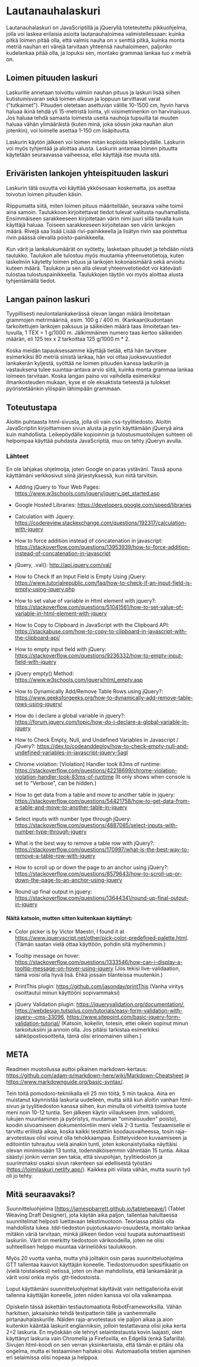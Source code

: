 # Lautanauhalaskuri

Lautanauhalaskuri on JavaScriptillä ja jQueryllä toteteutettu pikkuohjelma, jolla voi laskea erilaisia asioita
lautanauhaloimea valmistellessaan: kuinka pitkä loimen pitää olla, että valmis nauha on x senttiä pitkä, kuinka monta
metriä nauhan eri värejä tarvitaan yhteensä nauhaloimeen, paljonko kudelankaa pitää olla, ja lopuksi sen, montako
grammaa lankaa tuo x metriä on.


## Loimen pituuden laskuri

Laskurille annetaan toivottu valmiin nauhan pituus ja laskuri lisää siihen kutistumisvaran sekä loimen
alkuun ja loppuun tarvittavat varat ("tutkaimet"). Pituuden oletetaan asettuvan välille 10-1500 cm,
hyvin harva haluaa ikinä tehdä yli 15-metristä lointa, yli viisimetrinenkin on harvinaisuus. Jos
haluaa tehdä samasta loimesta useita nauhoja tupsuilla tai muuten haluaa vähän ylimääräistä (kuten minä,
joka sössin joka nauhan alun jotenkin), voi loimelle asettaa 1-150 cm lisäpituutta.

Laskurin käytön jälkeen voi loimen mitan kopioida leikepöydälle. Laskurin voi myös tyhjentää ja aloittaa alusta.
Laskurin antamaa loimen pituutta käytetään seuraavassa vaiheessa, ellei käyttäjä itse muuta sitä.


## Eriväristen lankojen yhteispituuden laskuri

Laskurin tätä osuutta voi käyttää ykkösosaan koskematta, jos asettaa toivotun loimen pituuden käsin.

Riippumatta siitä, miten loimen pituus määritellään, seuraava vaihe toimii aina samoin. Taulukkoon kirjoitettavat
tiedot tulevat valitusta nauhamallista. Ensimmäiseen sarakkeeseen kirjoitetaan värin nimi juuri sillä tavalla kuin
käyttäjä haluaa. Toiseen sarakkeeseen kirjoitetaan sen värin lankojen määrä. Rivejä saa lisää Lisää rivi-painikkeella
ja lisätyn rivin saa poistettua rivin päässä olevalla poisto-painikkeella.

Kun värit ja lankalukumäärät on syötetty, lasketaan pituudet ja tehdään niistä taulukko. Taulukon alle tulostuu myös
muutamia yhteenvetotietoja, kuten laskelmiin käytetty loimen pituus ja lankojen kokonaismäärä sekä arvioitu kuteen määrä.
Taulukon ja sen alla olevat yhteenvetotiedot voi kätevästi tulostaa tulostuspainikkeella. Taulukkojen täytön
voi myös aloittaa alusta tyhjentämällä tiedot.


## Langan painon laskuri

Tyypillisesti neulontalankakerässä olevan langan määrä ilmoitetaan grammojen metrimäärinä, esim. 100 g / 400 m.
(Kankaan)kudontaan tarkoitettujen lankojen paksuus ja säikeiden määrä taas ilmoitetaan tex-luvulla, 1 TEX = 1 g/1000 m.
Jälkimmäinen numero taas kertoo säikeiden määrän, eli 125 tex x 2 tarkoittaa 125 g/1000 m * 2.

Koska meidän tapauksessamme käyttäjä tietää, että hän tarvitsee esimerkiksi 80 metriä sinistä lankaa, hän voi ottaa
juoksevuustiedot lankakerän kyljestä, syöttää ne loimen pituuden kanssa laskuriin ja vastauksena tulee suuntaa-antava
arvio siitä, kuinka monta grammaa lankaa loimeen tarvitaan. Koska langan paino voi vaihdella esimerkiksi ilmankosteuden
mukaan, kyse ei ole eksaktista tieteestä ja tulokset pyöristetäänkin ylöspäin lähimpään grammaan.


## Toteutustapa

Aloitin puhtaasta html-sivusta, jolla oli vain css-tyylitiedosto. Aloitin JavaScriptin kirjoittamisen sivun alusta ja
pyrin käyttämään jQueryä aina kuin mahdollista. Leikepöydälle kopioinnin ja tulostusmuotoilujen suhteen oli helpompaa
käyttää puhdasta JavaScriptiä, muu on tehty jQueryn avulla.

### Lähteet

En ole lahjakas ohjelmoija, joten Google on paras ystäväni. Tässä apuna käyttämäni verkkosivut siinä järjestyksessä,
kun niitä tarvitsin.


* Adding jQuery to Your Web Pages: https://www.w3schools.com/jquery/jquery_get_started.asp

* Google Hosted Libraries: https://developers.google.com/speed/libraries

* Calculation with Jquery: https://codereview.stackexchange.com/questions/192317/calculation-with-jquery

* How to force addition instead of concatenation in javascript: https://stackoverflow.com/questions/13953939/how-to-force-addition-instead-of-concatenation-in-javascript

* jQuery, .val(): http://api.jquery.com/val/

* How to Check If an Input Field is Empty Using jQuery: https://www.tutorialrepublic.com/faq/how-to-check-if-an-input-field-is-empty-using-jquery.php

* How to set value of variable in Html element with jquery?: https://stackoverflow.com/questions/51041561/how-to-set-value-of-variable-in-html-element-with-jquery

* How to Copy to Clipboard in JavaScript with the Clipboard API: https://stackabuse.com/how-to-copy-to-clipboard-in-javascript-with-the-clipboard-api/

* How to empty input field with jQuery: https://stackoverflow.com/questions/9236332/how-to-empty-input-field-with-jquery

* jQuery empty() Method: https://www.w3schools.com/jquery/html_empty.asp

* How to Dynamically Add/Remove Table Rows using jQuery?: https://www.geeksforgeeks.org/how-to-dynamically-add-remove-table-rows-using-jquery/

* How do i declare a global variable in jquery?: https://forum.jquery.com/topic/how-do-i-declare-a-global-variable-in-jquery

* How to Check Empty, Null, and Undefined Variables in Javascript / jQuery?: https://dev.to/codeanddeploy/how-to-check-empty-null-and-undefined-variables-in-javascript-jquery-5agl

* Chrome violation: [Violation] Handler took 83ms of runtime: https://stackoverflow.com/questions/42218699/chrome-violation-violation-handler-took-83ms-of-runtime
(It only shows when console is set to "Verbose", can be hidden.)

* How to get data from a table and move to another table in jquery: https://stackoverflow.com/questions/54421758/how-to-get-data-from-a-table-and-move-to-another-table-in-jquery

* Select inputs with number type through jQuery: https://stackoverflow.com/questions/4887085/select-inputs-with-number-type-through-jquery

* What is the best way to remove a table row with jQuery?: https://stackoverflow.com/questions/170997/what-is-the-best-way-to-remove-a-table-row-with-jquery

* How to scroll up or down the page to an anchor using jQuery?: https://stackoverflow.com/questions/8579643/how-to-scroll-up-or-down-the-page-to-an-anchor-using-jquery

* Round up final output in jquery: https://stackoverflow.com/questions/13644341/round-up-final-output-in-jquery


#### Näitä katsoin, mutten sitten kuitenkaan käyttänyt:

* Color picker is by Victor Maestri, I found it at https://www.jqueryscript.net/other/pick-color-predefined-palette.html.
(Tämän saatan vielä ottaa käyttöön, pohdin sitä myöhemmin.)

* Tooltip message on hover: https://stackoverflow.com/questions/1333546/how-can-i-display-a-tooltip-message-on-hover-using-jquery
(Jos tekisi live-validaation, tämä voisi olla hyvä lisä. Ehkä jossain tilanteissa muutenkin.)

* PrintThis plugin: https://github.com/jasonday/printThis
(Vanha viritys osoittautui minun käyttööni sopivammaksi)

* jQuery Validation plugin: https://jqueryvalidation.org/documentation/,
https://webdesign.tutsplus.com/tutorials/easy-form-validation-with-jquery--cms-33096,
https://www.sitepoint.com/basic-jquery-form-validation-tutorial/
(Katsoin, kokeilin, totesin, ettei oikein sopinut minun tarkoituksiini ja annoin olla. Jos pitäisi tarkistaa esimerkiksi
sähköpostiosoitteita, tämä olisi erinomainen siihen.)
 
## META

Readmen muotoilussa auttoi pikainen markdown-kertaus: https://github.com/adam-p/markdown-here/wiki/Markdown-Cheatsheet ja https://www.markdownguide.org/basic-syntax/.

Tein töitä pomodoro-tekniikalla eli 25 min töitä, 5 min taukoa. Aina en muistanut käynnistää laskuria uudelleen, mutta siitä kun aloitin vanhan html-sivun ja tyylitiedoston kanssa siihen, kun minulla oli virheittä toimiva tuote meni noin 10-12 tuntia. Sen jälkeen käytin viilaukseen (mm. validointi, lukujen muuntaminen ja pyöristys, muutaman "ominaisuuden" poisto), koodin siivoamiseen dokumentointiin meni vielä 2-3 tuntia. Testaamiselle ei tarvittu erillistä aikaa, koska kaikki testattiin koodausvaiheessa, tosin raja-arvotestaus olisi voinut olla tehokkaampaa. Esittelyvideon kuvaamiseen ja editointiin tuhrautuu vielä ainakin tunti, joten kokonaistyöaika näyttäisi olevan minimissään 13 tuntia, todennäköisemmin vähintään 15 tuntia. Aikaa säästyi jonkin verran sen takia, että sivupohjan, tyylitiedoston ja suurimmaksi osaksi sivun rakenteen sai edellisestä työstäni (https://loimilaskuri.netlify.app/). Kaikkea piti viilata vähän, mutta suurin työ oli jo tehty.


## Mitä seuraavaksi?

Suunnitteluohjelma [https://jamespbarrett.github.io/tabletweave/] (Tablet Weaving Draft Designer), jota käytän aika paljon, tallentaa haluttaessa suunnitelmat helposti luettavaan tekstimuotoon. Teoriassa pitäisi olla mahdollista lukea .tdd-tiedoston pujotuskaavio-osuudesta, montako lankaa mitäkin väriä tarvitaan, minkä jälkeen tiedon voisi tuupata automaattisesti laskuriin. Värit on merkitty tiedostoon värikoodeilla, joten ne olisi suhteellisen helppo muuntaa värineliöiksi taulukkoon.

Myös 20 vuotta vanha, mutta yhä joiltakin osin paras suunnitteluohjelma GTT tallentaa kaaviot käyttäjän koneelle. Tiedostomuodon spesifikaatio on (vielä toistaiseksi) netissä, joten on ihan mahdollista, että lankamäärät ja värit voisi onkia myös .gtt-tiedostoista.

Loput käyttämäni suunnitteluohjelmat käyttävät vain nettigallerioita eivät tallenna käyttäjän koneelle, joten niiden kanssa voi olla vaikeampaa.

Opiskelin tässä äskettäin testiautomaatiota RobotFrameworksilla. Vähän harkitsen, jaksaisinko tehdä testipatterin tälle ja vanhemmalle pirtanauhalaskurille. Näiden raja-arvotestaus vie paljon aikaa ja aion kuitenkin kääntää laskurit englanniksin, jolloin testattavana olisi joka kerta 2+2 laskuria. En myöskään ole tehnyt selaintestausta kovin laajasti, olen käyttänyt laskuria vain Chromella ja Firefoxilla, en Edgellä (enkä Safarilla). Sivujen html-koodi on sen verran yksinkertaista, että tämän ei pitäisi olla ongelma, mutta ei testaaminen haitaksi olisi. Automaatiolla testien ajaminen eri selaimissa olisi nopeaa ja helppoa.